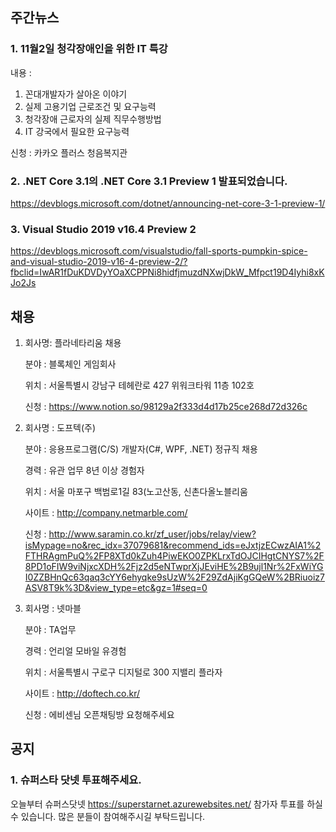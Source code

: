 
## 주간뉴스
### 1. 11월2일 청각장애인을 위한 IT 특강
내용 : 
1) 꼰대개발자가 살아온 이야기
2) 실제 고용기업 근로조건 및 요구능력
3) 청각장애 근로자의 실제 직무수행방법
4) IT 강국에서 필요한 요구능력

신청 : 카카오 플러스 청음복지관

### 2. .NET Core 3.1의 .NET Core 3.1 Preview 1 발표되었습니다.

https://devblogs.microsoft.com/dotnet/announcing-net-core-3-1-preview-1/

### 3. Visual Studio 2019 v16.4 Preview 2

https://devblogs.microsoft.com/visualstudio/fall-sports-pumpkin-spice-and-visual-studio-2019-v16-4-preview-2/?fbclid=IwAR1fDuKDVDyYOaXCPPNi8hidfjmuzdNXwjDkW_Mfpct19D4Iyhi8xKJo2Js

## 채용

1) 회사명: 플라네타리움 채용

    분야 : 블록체인 게임회사

    위치 : 서울특별시 강남구 테헤란로 427 위워크타워 11층 102호

    신청 : https://www.notion.so/98129a2f333d4d17b25ce268d72d326c

2) 회사명 : 도프텍(주) 
    
     분야 : 응용프로그램(C/S) 개발자(C#, WPF, .NET) 정규직 채용
     
     경력 : 유관 업무 8년 이상 경험자

     위치 : 서울 마포구 백범로1길 83(노고산동, 신촌다올노블리움
     
     사이트 : http://company.netmarble.com/
 
     신청 : http://www.saramin.co.kr/zf_user/jobs/relay/view?isMypage=no&rec_idx=37079681&recommend_ids=eJxtjzECwzAIA1%2FTHRAgmPuQ%2FP8XTd0kZuh4PiwEKO0ZPKLrxTdOJCIHgtCNYS7%2F8PD1oFIW9viNjxcXDH%2Fjz2d5eNTwprXjJEviHE%2B9ujl1Nr%2FxWiYGI0ZZBHnQc63qaq3cYY6ehyqke9sUzW%2F29ZdAjiKgGQeW%2BRiuoiz7ASV8T9k%3D&view_type=etc&gz=1#seq=0


3) 회사명 : 넷마블  
    
     분야 : TA업무
     
     경력 : 언리얼 모바일 유경험
     
     위치 : 서울특별시 구로구 디지털로 300 지밸리 플라자
     
     사이트 : http://doftech.co.kr/
     
     신청 : 에비센님 오픈채팅방 요청해주세요 
     
 ## 공지
 
 ### 1. 슈퍼스타 닷넷 투표해주세요.
 
 오늘부터 슈퍼스닷넷 https://superstarnet.azurewebsites.net/ 참가자 투표를 하실수 있습니다. 많은 분들이 참여해주시길 부탁드립니다.
 
 
